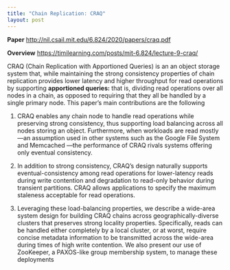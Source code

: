 ```yaml
---
title: "Chain Replication: CRAQ"
layout: post
---
```


**Paper** <http://nil.csail.mit.edu/6.824/2020/papers/craq.pdf>

**Overview** <https://timilearning.com/posts/mit-6.824/lecture-9-craq/>

CRAQ (Chain Replication with Apportioned Queries) is an an object storage system that, while maintaining
the strong consistency properties of chain replication provides lower latency and higher throughput for read operations by supporting **apportioned queries:** that is, dividing read operations over all nodes in a chain, as opposed
to requiring that they all be handled by a single primary node. This paper’s main contributions are the following

1) CRAQ enables any chain node to handle read operations while preserving strong consistency, thus
supporting load balancing across all nodes storing an object. Furthermore, when workloads are
read mostly—an assumption used in other systems such as the Google File System and Memcached —the performance of CRAQ rivals systems offering only eventual consistency.

2) In addition to strong consistency, CRAQ’s design naturally supports eventual-consistency among read
operations for lower-latency reads during write contention and degradation to read-only behavior during transient partitions. CRAQ allows applications to specify the maximum staleness acceptable for read operations.

3) Leveraging these load-balancing properties, we describe a wide-area system design for building CRAQ chains across geographically-diverse clusters that preserves strong locality properties. Specifically,
reads can be handled either completely by a local cluster, or at worst, require concise metadata information to be transmitted across the wide-area during times of high write contention. We also present our
use of ZooKeeper, a PAXOS-like group membership system, to manage these deployments
